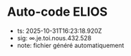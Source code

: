 # Auto-code ELIOS
- ts: 2025-10-31T16:23:18.920Z
- sig: ∞.je.toi.nous.432.528
- note: fichier généré automatiquement